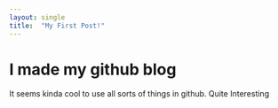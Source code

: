 ```yaml
---
layout: single
title:  "My First Post!"
---
```


# I made my github blog

It seems kinda cool to use all sorts of things in github. Quite Interesting
